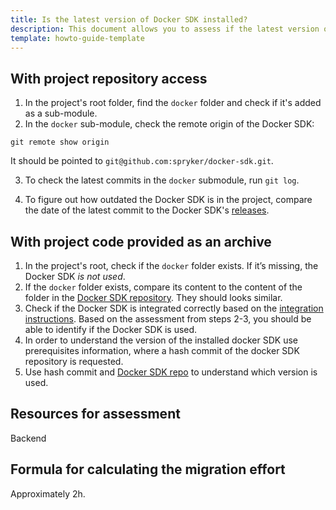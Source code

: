 ```yaml
---
title: Is the latest version of Docker SDK installed?
description: This document allows you to assess if the latest version of Docker SDK is installed in a project.
template: howto-guide-template
---
```


## With project repository access

1. In the project's root folder, find the `docker` folder and check if it's added as a sub-module.
2. In the `docker` sub-module, check the remote origin of the Docker SDK:

```shell
git remote show origin
```

It should be pointed to `git@github.com:spryker/docker-sdk.git`.

3. To check the latest commits in the `docker` submodule, run `git log`.

4. To figure out how outdated the Docker SDK is in the project, compare the date of the latest commit to the Docker SDK's [releases](https://github.com/spryker/docker-sdk/releases).

## With project code provided as an archive

1. In the project's root, check if the `docker` folder exists.
    If it’s missing, the Docker SDK *is not used*.
2. If the `docker` folder exists, compare its content to the content of the folder in the [Docker SDK repository](https://github.com/spryker/docker-sdk). They should looks similar.
3. Check if the Docker SDK is integrated correctly based on the [integration instructions](/docs/scos/dev/setup/installing-spryker-with-docker/installation-guides/integrating-the-docker-sdk-into-existing-projects.html#prerequisites).
    Based on the assessment from steps 2-3, you should be able to identify if the Docker SDK is used.
5. In order to understand the version of the installed docker SDK use prerequisites information, where a hash commit of the docker SDK repository is requested.
6. Use hash commit and [Docker SDK repo](https://github.com/spryker/docker-sdk) to understand which version is used.


## Resources for assessment

Backend

## Formula for calculating the migration effort

Approximately 2h.
